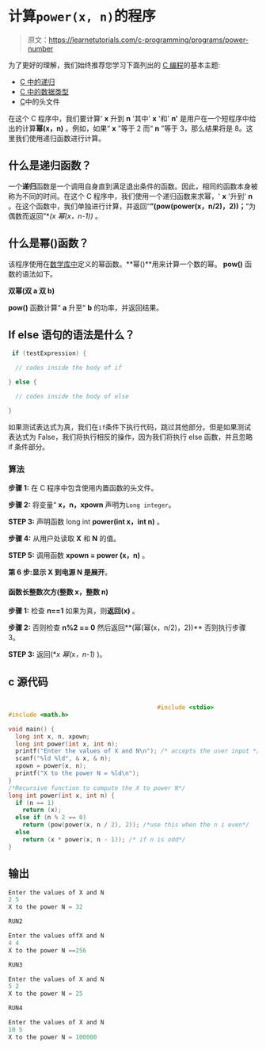# 计算`power(x, n)`的程序

> 原文：<https://learnetutorials.com/c-programming/programs/power-number>

为了更好的理解，我们始终推荐您学习下面列出的 [C 编程](../ "C programming")的基本主题:

*   [C 中的递归](../../c-programming/recursion-tutorials)
*   [C 中的数据类型](../../c-programming/data-types-modifiers)
*   [C](../../c-programming/header-files)中的头文件

在这个 C 程序中，我们要计算' **x** 升到 **n** '其中' **x** '和' **n'** 是用户在一个短程序中给出的计算**幂(x，n)** 。例如，如果“ **x** ”等于 2 而“ **n** ”等于 3，那么结果将是 8。这里我们使用递归函数进行计算。

## 什么是递归函数？

一个**递归**函数是一个调用自身直到满足退出条件的函数。因此，相同的函数本身被称为不同的时间。在这个 C 程序中，我们使用一个递归函数来求幂，' **x** '升到' **n** 。在这个函数中，我们单独进行计算，并返回“**”(pow(power(x，n/2)，2))；**“为偶数而返回”**(x *幂(x，n-1))** 。

## 什么是幂()函数？

该程序使用在[数学库中](https://en.wikipedia.org/wiki/Math_library)定义的幂函数。**幂()**用来计算一个数的幂。 **pow()** 函数的语法如下。

**双幂(双 a 双 b)**

**pow()** 函数计算“ **a** 升至“ **b** 的功率，并返回结果。

## If else 语句的语法是什么？

```c
 if (testExpression) {

  // codes inside the body of if

} else {

  // codes inside the body of else

} 

```

如果测试表达式为真，我们在`if`条件下执行代码，跳过其他部分。但是如果测试表达式为 False，我们将执行相反的操作，因为我们将执行 else 函数，并且忽略 if 条件部分。

### 算法

**步骤 1:** 在 C 程序中包含使用内置函数的头文件。

**步骤 2:** 将变量“ **x，n，xpown** 声明为`Long integer`。

**STEP 3:** 声明函数 long int **power(int x，int n)** 。

**步骤 4:** 从用户处读取 **X** 和 **N** 的值。

**STEP 5:** 调用函数 **xpown = power (x，n)** 。

**第 6 步:**显示 **X** 到电源 **N** 是**展开**。

#### **函数长整数次方(整数 x，整数 n)**

**步骤 1:** 检查 **n==1** 如果为真，则**返回(x)** 。

**步骤 2:** 否则检查 **n%2 == 0** 然后返回**(幂(幂(x，n/2)，2))** 否则执行步骤 3。

**STEP 3:** 返回(**x *幂(x，n-1)** )。

## c 源代码

```c

                                          #include <stdio>
#include <math.h>

void main() {
  long int x, n, xpown;
  long int power(int x, int n);
  printf("Enter the values of X and N\n"); /* accepts the user input */
  scanf("%ld %ld", & x, & n);
  xpown = power(x, n);
  printf("X to the power N = %ld\n");
}
/*Recursive function to compute the X to power N*/
long int power(int x, int n) {
  if (n == 1)
    return (x);
  else if (n % 2 == 0)
    return (pow(power(x, n / 2), 2)); /*use this when the n i even*/
  else
    return (x * power(x, n - 1)); /* if n is odd*/
}

```

## 输出

```c
Enter the values of X and N
2 5
X to the power N = 32

RUN2

Enter the values offX and N
4 4
X to the power N ==256

RUN3

Enter the values of X and N
5 2
X to the power N = 25

RUN4

Enter the values of X and N
10 5
X to the power N = 100000
```